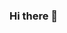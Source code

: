 ### Hi there 👋

<!--
**Upp3r/Upp3r** is a ✨ _special_ ✨ repository because its `README.md` (this file) appears on your GitHub profile.

Here are some ideas to get you started:

- 🔭 I’m currently working on Programing
- 🌱 I’m currently learning a lot of teachy stuff
- 👯 I’m looking to collaborate on my city school
- 🤔 I’m looking for help with some tutorial
- 💬 Ask me about any thing 
- 📫 How to reach me: Full
- 😄 Pronouns: ...
- ⚡ Fun fact: ...
-->
